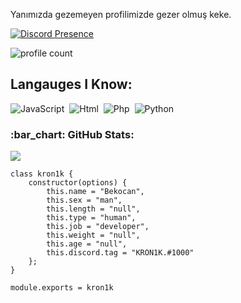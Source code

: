 Yanımızda gezemeyen profilimizde gezer olmuş keke.

[![Discord Presence](https://lanyard.cnrad.dev/api/560917924257464320?hideStatus=true)](https://discord.com/users/560917924257464320)

![profile count](https://komarev.com/ghpvc/?username=WEDALARISEWMEM&color=8b72ff)&nbsp;

## Langauges I Know:
![JavaScript](https://img.shields.io/badge/-JavaScript-05122A?style=flat&logo=javascript)&nbsp;
![Html](https://img.shields.io/badge/-HTML-05122A?style=flat&logo=HTML5)&nbsp;
![Php](https://img.shields.io/badge/-PHP-05122A?style=flat&logo=PHP)&nbsp;
![Python](https://img.shields.io/badge/-PYTHON-05122A?style=flat&logo=PYTHON)&nbsp;
<h3 align="left">:bar_chart: GitHub Stats:</h3>
<p align="left">
<img src="https://github-profile-trophy.vercel.app/?username=WEDALARISEWMEM&theme=radical" />
</p>


```
class kron1k {
    constructor(options) {
        this.name = "Bekocan",
        this.sex = "man",
        this.length = "null",
        this.type = "human",
        this.job = "developer",
        this.weight = "null",
        this.age = "null",
        this.discord.tag = "KRON1K.#1000"
    };
}

module.exports = kron1k
```

